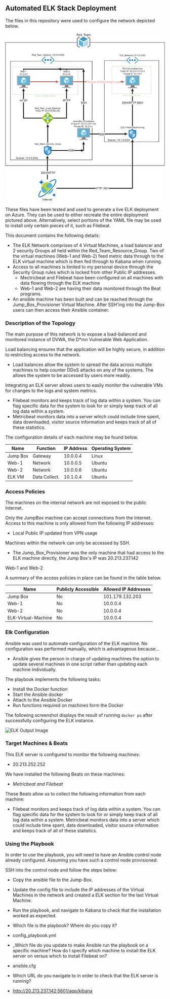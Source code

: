
## Automated ELK Stack Deployment

The files in this repository were used to configure the network depicted below.

![ELK Stack Diagram](https://github.com/MitchHouwen/UWA-Cyber-Security-Bootcamp/blob/main/Diagrams/ELK_Stack_Diagram.jpg)

These files have been tested and used to generate a live ELK deployment on Azure. They can be used to either recreate the entire deployment pictured above. Alternatively, select portions of the YAML file may be used to install only certain pieces of it, such as Filebeat.

This document contains the following details:
- The ELK Network comprises of 4 Virtual Machines, a load balancer and 2 security Groups all held within the Red_Team_Resource_Group. Two of the virtual machines (Web-1 and Web-2) feed metric data through to the ELK virtual machine which is then fed through to Kabana when running. 
- Access to all machines is limited to my personal device through the Security Group rules which is locked from other Public IP addresses. 
  - Mectricbeat and Filebeat have been configured on all machines with data flowing through the ELK machine
  - Web-1 and Web-2 are having their data monitored through the Beat programs. 
- An ansible machine has been built and can be reached through the Jump_Box_Provisioner Virtual Machine. After SSH'ing into the Jump-Box users can then access their Ansible container. 


### Description of the Topology

The main purpose of this network is to expose a load-balanced and monitored instance of DVWA, the D*mn Vulnerable Web Application.

Load balancing ensures that the application will be highly secure, in addition to restricting access to the network.
- Load balances allow the system to spread the data across multiple machines to help counter DDoS attacks on any of the systems. The allows the system to be accessed by users more readily. 

Integrating an ELK server allows users to easily monitor the vulnerable VMs for changes to the logs and system metrics.
- Filebeat monitors and keeps track of log data within a system. You can flag specific data for the system to look for or simply keep track of all log data within a system. 
- Metricbeat monitors data into a server which could include time spent, data downloaded, visitor source information and keeps track of all of these statistics. 

The configuration details of each machine may be found below.

| Name     | Function | IP Address | Operating System |
|----------|----------|------------|------------------|
| Jump Box | Gateway  | 10.0.0.4   | Linux            |
| Web-1    | Network         | 10.0.0.5   | Ubuntu           |
| Web-2    | Network         | 10.0.0.6   | Ubuntu           |
| ELK VM   | Data Collect.| 10.1.0.4   | Ubuntu           |

### Access Policies

The machines on the internal network are not exposed to the public Internet. 

Only the JumpBox machine can accept connections from the Internet. Access to this machine is only allowed from the following IP addresses:
- Local Public IP updated from VPN usage

Machines within the network can only be accessed by SSH.
- The Jump_Box_Provisioner was the only machine that had access to the ELK machine directly, the Jump Box's IP was 20.213.237.142

Web-1 and Web-2

A summary of the access policies in place can be found in the table below.

| Name     | Publicly Accessible | Allowed IP Addresses |
|----------|---------------------|----------------------|
| Jump Box | No              | 101.179.132.203   |
| Web-1         | No                    |      10.0.0.4                |
| Web-2         |   No                  |    10.0.0.4                  |
| ELK-Virtual-Machine       |   No                  |    10.0.0.4                  |

### Elk Configuration

Ansible was used to automate configuration of the ELK machine. No configuration was performed manually, which is advantageous because...
- Ansible gives the person in charge of updating machines the option to update several machines in one script rather than updating each machine individually. 

The playbook implements the following tasks:
- Install the Docker function
- Start the Ansible docker
- Attach to the Ansible Docker
- Run functions required on machines form the Docker

The following screenshot displays the result of running `docker ps` after successfully configuring the ELK instance.

![ELK Output Image]([Images/docker_ps_output.png](https://github.com/MitchHouwen/UWA-Cyber-Security-Bootcamp/blob/main/Diagrams/docker.png))

### Target Machines & Beats
This ELK server is configured to monitor the following machines:
- 20.213.252.252

We have installed the following Beats on these machines:
- _Metricbeat and Filebeat_

These Beats allow us to collect the following information from each machine:
- Filebeat monitors and keeps track of log data within a system. You can flag specific data for the system to look for or simply keep track of all log data within a system. Metricbeat monitors data into a server which could include time spent, data downloaded, visitor source information and keeps track of all of these statistics. 

### Using the Playbook
In order to use the playbook, you will need to have an Ansible control node already configured. Assuming you have such a control node provisioned: 

SSH into the control node and follow the steps below:
- Copy the ansible file to the Jump-Box.
- Update the config file to include the IP addresses of the Virtual Machines in the network and created a ELK section for the last Virtual Machine.
- Run the playbook, and navigate to Kabana to check that the installation worked as expected.

- Which file is the playbook? Where do you copy it?
 - config_playbook.yml 
- _Which file do you update to make Ansible run the playbook on a specific machine? How do I specify which machine to install the ELK server on versus which to install Filebeat on?
- ansible.cfg
- Which URL do you navigate to in order to check that the ELK server is running?
- http://20.213.237.142:5601/app/kibana
